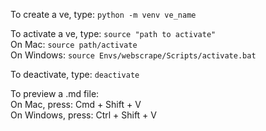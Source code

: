 To create a ve, type: `python -m venv ve_name`

To activate a ve, type: `source "path to activate"`  
On Mac: `source path/activate`  
On Windows: `source Envs/webscrape/Scripts/activate.bat`

To deactivate, type: `deactivate`

To preview a .md file:  
On Mac, press: Cmd + Shift + V  
On Windows, press: Ctrl + Shift + V
